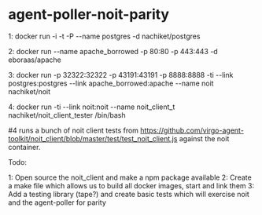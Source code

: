 agent-poller-noit-parity
========================


1: docker run -i -t  -P --name postgres -d nachiket/postgres
 
2: docker run --name apache_borrowed -p 80:80 -p 443:443 -d eboraas/apache
 
3: docker run -p 32322:32322 -p 43191:43191 -p 8888:8888 -ti --link postgres:postgres --link apache_borrowed:apache --name noit nachiket/noit
 
4: docker run -ti --link noit:noit --name  noit_client_t  nachiket/noit_client_tester /bin/bash

#4 runs a bunch of noit client tests from https://github.com/virgo-agent-toolkit/noit_client/blob/master/test/test_noit_client.js against the noit container. 



Todo:

1: Open source the noit_client and make a npm package available
2: Create a make file which allows us to build all docker images, start and link them 
3: Add a testing library (tape?) and create basic tests which will exercise noit and the agent-poller for parity
